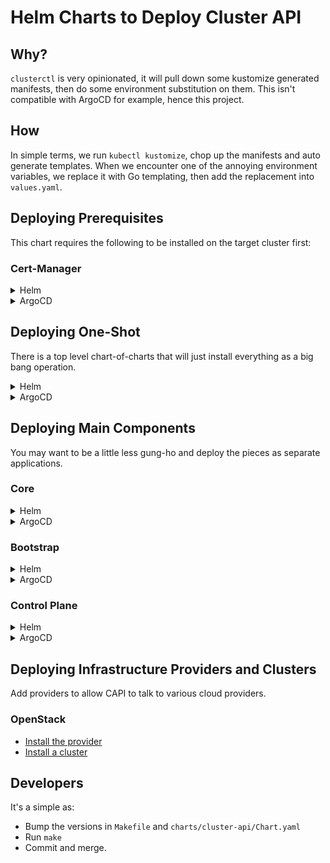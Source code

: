 # Helm Charts to Deploy Cluster API

## Why?

`clusterctl` is very opinionated, it will pull down some kustomize generated manifests, then do some environment substitution on them.
This isn't compatible with ArgoCD for example, hence this project.

## How

In simple terms, we run `kubectl kustomize`, chop up the manifests and auto generate templates.
When we encounter one of the annoying environment variables, we replace it with Go templating, then add the replacement into `values.yaml`.

## Deploying Prerequisites

This chart requires the following to be installed on the target cluster first:

### Cert-Manager

<details>
<summary>Helm</summary>

```shell
helm repo add jetstack https://charts.jetstack.io
helm repo update
helm install cert-manager jetstack/cert-manager --version v1.15.1 --namespace cert-manager --create-namespace --set crds.enabled=true
```
</details>

<details>
<summary>ArgoCD</summary>

```yaml
---
apiVersion: argoproj.io/v1alpha1
kind: Application
metadata:
  generateName: cert-manager-
  namespace: argocd
spec:
  project: default
  source:
    chart: cert-manager
    repoURL: https://charts.jetstack.io
    targetRevision: v1.15.1
    helm:
      releaseName: cert-manager
      parameters:
      - name: installCRDs
        value: "true"
  destination:
    server: https://kubernetes.default.svc
    namespace: cert-manager
  syncPolicy:
    automated:
      selfHeal: true
    syncOptions:
    - CreateNamespace=true
```
</details>

## Deploying One-Shot

There is a top level chart-of-charts that will just install everything as a big bang operation.

<details>
<summary>Helm</summary>

```shell
helm repo add unikorn-cloud-capi https://unikorn-cloud.github.io/helm-cluster-api
helm repo update
helm install cluster-api unikorn-cloud-capi/cluster-api --version v0.2.0
```
</details>

<details>
<summary>ArgoCD</summary>

```yaml
---
apiVersion: argoproj.io/v1alpha1
kind: Application
metadata:
  name: cluster-api
  namespace: argocd
spec:
  project: default
  source:
    repoURL: https://unikorn-cloud.github.io/helm-cluster-api
    chart: cluster-api
    targetRevision: v0.2.0
  destination:
    server: https://kubernetes.default.svc
    namespace: foo
  ignoreDifferences:
  # Aggregated roles are mangically updated by the API.
  - group: rbac.authorization.k8s.io
    kind: ClusterRole
    name: capi-aggregated-manager-role
    jsonPointers:
    - /rules
  - group: rbac.authorization.k8s.io
    kind: ClusterRole
    name: capi-kubeadm-control-plane-aggregated-manager-role
    jsonPointers:
    - /rules
  # CA certs are injected by cert-manager mutation
  - group: apiextensions.k8s.io
    kind: CustomResourceDefinition
    jsonPointers:
    - /spec/conversion/webhook/clientConfig/caBundle
  syncPolicy:
    automated:
      selfHeal: true
    syncOptions:
    - RespectIgnoreDifferences=true
```
</details>

## Deploying Main Components

You may want to be a little less gung-ho and deploy the pieces as separate applications.

### Core

<details>
<summary>Helm</summary>

```shell
helm repo add unikorn-cloud-capi https://unikorn-cloud.github.io/helm-cluster-api
helm repo update
helm install cluster-api-core unikorn-cloud-capi/cluster-api-core --version v0.2.0
```
</details>

<details>
<summary>ArgoCD</summary>

```yaml
---
apiVersion: argoproj.io/v1alpha1
kind: Application
metadata:
  generateName: cluster-api-core-
  namespace: argocd
spec:
  project: default
  source:
    repoURL: https://unikorn-cloud.github.io/helm-cluster-api
    chart: cluster-api-core
    targetRevision: v0.2.0
  destination:
    server: https://kubernetes.default.svc
    namespace: foo
  ignoreDifferences:
  # Aggregated roles are mangically updated by the API.
  - group: rbac.authorization.k8s.io
    kind: ClusterRole
    name: capi-aggregated-manager-role
    jsonPointers:
    - /rules
  # CA certs are injected by cert-manager mutation
  - group: apiextensions.k8s.io
    kind: CustomResourceDefinition
    jsonPointers:
    - /spec/conversion/webhook/clientConfig/caBundle
  syncPolicy:
    automated:
      selfHeal: true
    syncOptions:
    - RespectIgnoreDifferences=true
```
</details>

### Bootstrap

<details>
<summary>Helm</summary>

```shell
helm repo add unikorn-cloud-capi https://unikorn-cloud.github.io/helm-cluster-api
helm repo update
helm install cluster-api-bootstrap-kubeadm unikorn-cloud-capi/cluster-api-bootstrap-kubeadm --version v0.2.0
```
</details>

<details>
<summary>ArgoCD</summary>

```yaml
---
apiVersion: argoproj.io/v1alpha1
kind: Application
metadata:
  generateName: cluster-api-bootstrap-kubeadm-
  namespace: argocd
spec:
  project: default
  source:
    repoURL: https://unikorn-cloud.github.io/helm-cluster-api
    chart: cluster-api-bootstrap-kubeadm
    targetRevision: v0.2.0
  destination:
    server: https://kubernetes.default.svc
    namespace: foo
  ignoreDifferences:
  - group: apiextensions.k8s.io
    jsonPointers:
    - /spec/conversion/webhook/clientConfig/caBundle
    kind: CustomResourceDefinition
  syncPolicy:
    automated:
      selfHeal: true
    syncOptions:
    - RespectIgnoreDifferences=true
```
</details>

### Control Plane

<details>
<summary>Helm</summary>

```shell
helm repo add unikorn-cloud-capi https://unikorn-cloud.github.io/helm-cluster-api
helm repo update
helm install cluster-api-control-plane-kubeadm unikorn-cloud-capi/cluster-api-control-plane-kubeadm --version v0.2.0
```
</details>

<details>
<summary>ArgoCD</summary>

```yaml
---
apiVersion: argoproj.io/v1alpha1
kind: Application
metadata:
  generateName: cluster-api-control-plane-kubeadm-
  namespace: argocd
spec:
  project: default
  source:
    repoURL: https://unikorn-cloud.github.io/helm-cluster-api
    chart: cluster-api-control-plane-kubeadm
    targetRevision: v0.2.0
  destination:
    server: https://kubernetes.default.svc
    namespace: foo
  ignoreDifferences:
  - group: rbac.authorization.k8s.io
    jsonPointers:
    - /rules
    kind: ClusterRole
    name: capi-kubeadm-control-plane-aggregated-manager-role
  - group: apiextensions.k8s.io
    jsonPointers:
    - /spec/conversion/webhook/clientConfig/caBundle
    kind: CustomResourceDefinition
  syncPolicy:
    automated:
      selfHeal: true
    syncOptions:
    - RespectIgnoreDifferences=true
```
</details>

## Deploying Infrastructure Providers and Clusters

Add providers to allow CAPI to talk to various cloud providers.

### OpenStack

* [Install the provider](charts/cluster-api-provider-openstack/README.md)
* [Install a cluster](charts/cluster-api-cluster-openstack/README.md)

## Developers

It's a simple as:

* Bump the versions in `Makefile` and `charts/cluster-api/Chart.yaml`
* Run `make`
* Commit and merge.
